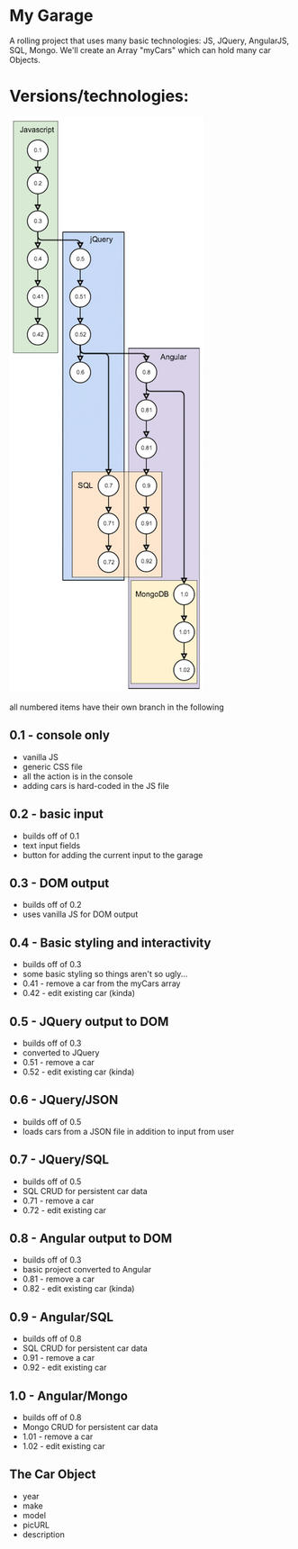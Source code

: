 My Garage
=========

A rolling project that uses many basic technologies: JS, JQuery, AngularJS, SQL, Mongo. We'll create an Array "myCars" which can hold many car Objects.

Versions/technologies:
=================================================================
![technologies by version](myGarage02.png)

all numbered items have their own branch in the following

0.1 - console only
------------------
* vanilla JS
* generic CSS file
* all the action is in the console
* adding cars is hard-coded in the JS file

0.2 - basic input
-----------------
* builds off of 0.1
* text input fields
* button for adding the current input to the garage

0.3 - DOM output
----------------
* builds off of 0.2
* uses vanilla JS for DOM output

0.4 - Basic styling and interactivity
-------------------------------------
* builds off of 0.3
* some basic styling so things aren't so ugly...
* 0.41 - remove a car from the myCars array
* 0.42 - edit existing car (kinda)

0.5 - JQuery output to DOM
--------------------------
* builds off of 0.3
* converted to JQuery
* 0.51 - remove a car
* 0.52 - edit existing car (kinda)

0.6 - JQuery/JSON
----------------
* builds off of 0.5
* loads cars from a JSON file in addition to input from user

0.7 - JQuery/SQL
----------------
* builds off of 0.5
* SQL CRUD for persistent car data
* 0.71 - remove a car
* 0.72 - edit existing car

0.8 - Angular output to DOM
---------------------------
* builds off of 0.3
* basic project converted to Angular
* 0.81 - remove a car
* 0.82 - edit existing car (kinda)

0.9 - Angular/SQL
-----------------
* builds off of 0.8
* SQL CRUD for persistent car data
* 0.91 - remove a car
* 0.92 - edit existing car

1.0 - Angular/Mongo
-------------------
* builds off of 0.8
* Mongo CRUD for persistent car data
* 1.01 - remove a car
* 1.02 - edit existing car

The Car Object
--------------
* year
* make
* model
* picURL
* description
